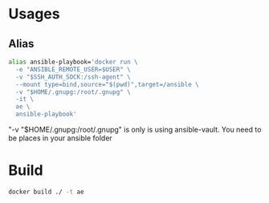 # Usages
## Alias
```bash
alias ansible-playbook='docker run \
  -e "ANSIBLE_REMOTE_USER=$USER" \
  -v "$SSH_AUTH_SOCK:/ssh-agent" \
  --mount type=bind,source="$(pwd)",target=/ansible \
  -v "$HOME/.gnupg:/root/.gnupg" \
  -it \
  ae \
  ansible-playbook'
```

"-v "$HOME/.gnupg:/root/.gnupg" is only is using ansible-vault.
You need to be places in your ansible folder

# Build
```bash
docker build ./ -t ae
```
